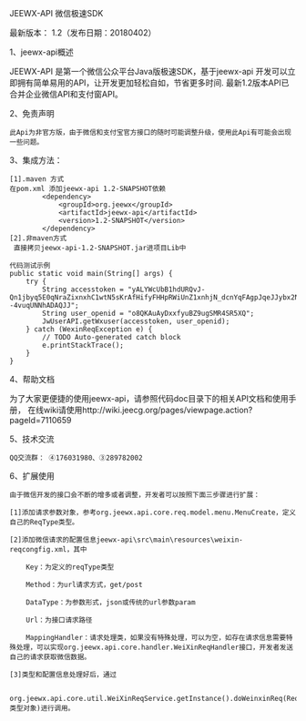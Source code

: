JEEWX-API 微信极速SDK

最新版本： 1.2（发布日期：20180402）

1、jeewx-api概述

  JEEWX-API 是第一个微信公众平台Java版极速SDK，基于jeewx-api 开发可以立即拥有简单易用的API，让开发更加轻松自如，节省更多时间. 最新1.2版本API已合并企业微信API和支付窗API。
 
2、免责声明

	此Api为非官方版，由于微信和支付宝官方接口的随时可能调整升级，使用此Api有可能会出现一些问题。

3、集成方法：

	[1].maven 方式
    在pom.xml 添加jeewx-api 1.2-SNAPSHOT依赖
			<dependency>  
				<groupId>org.jeewx</groupId>  
				<artifactId>jeewx-api</artifactId>  
				<version>1.2-SNAPSHOT</version>  
			</dependency>
	[2].非maven方式
     直接拷贝jeewx-api-1.2-SNAPSHOT.jar进项目Lib中

	代码测试示例
	public static void main(String[] args) {
		try {
			String accesstoken = "yALYWcUbB1hdURQvJ-Qn1jbyq5E0qNraZixnxhC1wtN5sKrAfHifyFHHpRWiUnZ1xnhjN_dcnYqFAgpJqeJJybx2NOVoEDZd7SFLjwFIvM8AJv3a8EGarbY0jo--4vuqUNNhADAQJJ";
			String user_openid = "o8QKAuAyDxxfyuBZ9ugSMR4SR5XQ";
			JwUserAPI.getWxuser(accesstoken, user_openid);
		} catch (WexinReqException e) {
			// TODO Auto-generated catch block
			e.printStackTrace();
		}
	}
	
4、帮助文档

  为了大家更便捷的使用jeewx-api，请参照代码doc目录下的相关API文档和使用手册，
  在线wiki请使用http://wiki.jeecg.org/pages/viewpage.action?pageId=7110659

5、技术交流

	QQ交流群： ④176031980、③289782002

6、扩展使用

	由于微信开发的接口会不断的增多或者调整，开发者可以按照下面三步骤进行扩展：

	[1]添加请求参数对象，参考org.jeewx.api.core.req.model.menu.MenuCreate，定义自己的ReqType类型。

	[2]添加微信请求的配置信息jeewx-api\src\main\resources\weixin-reqcongfig.xml，其中

		Key：为定义的reqType类型

		Method：为url请求方式，get/post

		DataType：为参数形式，json或传统的url参数param

		Url：为接口请求路径

		MappingHandler：请求处理类，如果没有特殊处理，可以为空，如存在请求信息需要特殊处理，可以实现org.jeewx.api.core.handler.WeiXinReqHandler接口，开发者发送自己的请求获取微信数据。

	[3]类型和配置信息处理好后，通过

		org.jeewx.api.core.util.WeiXinReqService.getInstance().doWeinxinReq(ReqType类型对象)进行调用。

